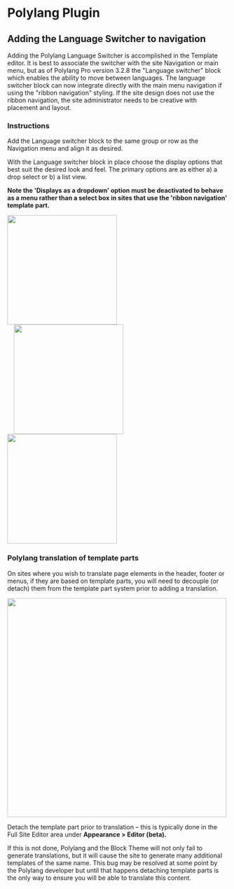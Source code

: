 # Polylang Plugin

## Adding the Language Switcher to navigation

Adding the Polylang Language Switcher is accomplished in the Template editor. It is best to associate the switcher with the site Navigation or main menu, but as of Polylang Pro version 3.2.8 the "Language switcher" block which enables the ability to move between languages. The language switcher block can now integrate directly with the main menu navigation if using the "ribbon navigation" styling. If the site design does not use the ribbon navigation, the site administrator needs to be creative with placement and layout.

### Instructions


Add the Language switcher block to the same group or row as the Navigation menu and align it as desired.

With the Language switcher block in place choose the display options that best suit the desired look and feel. The primary options are as either a) a drop select or b) a list view.

 **Note the 'Displays as a dropdown' option must be deactivated to behave as a menu rather than a select box in sites that use the 'ribbon navigation' template part.** 

<img src="/bcgov-wordpress-block-theme/ls-block-list.png" height="250">
<img src="/bcgov-wordpress-block-theme/ls-block-options.png" height="250" hspace="15">
<img src="/bcgov-wordpress-block-theme/ls-block-options-2.png" height="250">

### Polylang translation of template parts

On sites where you wish to translate page elements in the header, footer or menus, if they are based on template parts, you will need to decouple (or detach) them from the template part system prior to adding a translation.

<img src="/bcgov-wordpress-block-theme/detach-template-part.png" height="500">

Detach the template part prior to translation – this is typically done in the Full Site Editor area under  **Appearance > Editor (beta).** 

If this is not done, Polylang and the Block Theme will not only fail to generate translations, but it will cause the site to generate many additional templates of the same name. This bug may be resolved at some point by the Polylang developer but until that happens detaching template parts is the only way to ensure you will be able to translate this content.